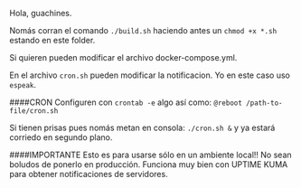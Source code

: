 Hola, guachines.

Nomás corran el comando `./build.sh` haciendo antes un `chmod +x *.sh` estando en este folder.

Si quieren pueden modificar el archivo docker-compose.yml.

En el archivo `cron.sh` pueden modificar la notificacion. Yo en este caso uso `espeak`.

####CRON
Configuren con `crontab -e` algo así como:
`
    @reboot /path-to-file/cron.sh
`

Si tienen prisas pues nomás metan en consola: `./cron.sh &` y ya estará corriedo en segundo plano.

####IMPORTANTE
Esto es para usarse sólo en un ambiente local!! No sean boludos de ponerlo en producción.
Funciona muy bien con UPTIME KUMA para obtener notificaciones de servidores.
